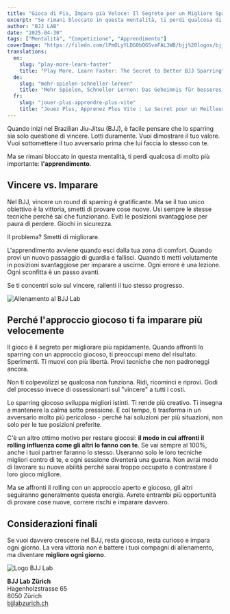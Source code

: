 ```yaml
---
title: "Gioca di Più, Impara più Veloce: Il Segreto per un Migliore Sparring nel BJJ"
excerpt: "Se rimani bloccato in questa mentalità, ti perdi qualcosa di molto più importante: l'apprendimento"
author: "BJJ LAB"
date: "2025-04-30"
tags: ["Mentalità", "Competizione", "Apprendimento"]
coverImage: "https://filedn.com/lPmOLyYLDG0bQGSveFAL3WB/bjj%20logos/bjjLab.png"
translations:
  en:
    slug: "play-more-learn-faster"
    title: "Play More, Learn Faster: The Secret to Better BJJ Sparring"
  de:
    slug: "mehr-spielen-schneller-lernen"
    title: "Mehr Spielen, Schneller Lernen: Das Geheimnis für besseres BJJ Sparring"
  fr:
    slug: "jouer-plus-apprendre-plus-vite"
    title: "Jouez Plus, Apprenez Plus Vite : Le Secret pour un Meilleur Sparring en BJJ"
---
```


Quando inizi nel Brazilian Jiu-Jitsu (BJJ), è facile pensare che lo sparring sia solo questione di vincere. Lotti duramente. Vuoi dimostrare il tuo valore. Vuoi sottomettere il tuo avversario prima che lui faccia lo stesso con te.

Ma se rimani bloccato in questa mentalità, ti perdi qualcosa di molto più importante: **l'apprendimento**.

## Vincere vs. Imparare

Nel BJJ, vincere un round di sparring è gratificante. Ma se il tuo unico obiettivo è la vittoria, smetti di provare cose nuove. Usi sempre le stesse tecniche perché sai che funzionano. Eviti le posizioni svantaggiose per paura di perdere. Giochi in sicurezza.

Il problema? Smetti di migliorare.

L'apprendimento avviene quando esci dalla tua zona di comfort. Quando provi un nuovo passaggio di guardia e fallisci. Quando ti metti volutamente in posizioni svantaggiose per imparare a uscirne. Ogni errore è una lezione. Ogni sconfitta è un passo avanti.

Se ti concentri solo sul vincere, rallenti il tuo stesso progresso.

![Allenamento al BJJ Lab](https://filedn.com/lPmOLyYLDG0bQGSveFAL3WB/bjj%20logos/bjjLab.png)

## Perché l'approccio giocoso ti fa imparare più velocemente

Il gioco è il segreto per migliorare più rapidamente. Quando affronti lo sparring con un approccio giocoso, ti preoccupi meno del risultato. Sperimenti. Ti muovi con più libertà. Provi tecniche che non padroneggi ancora.

Non ti colpevolizzi se qualcosa non funziona. Ridi, ricominci e riprovi. Godi del processo invece di ossessionarti sul "vincere" a tutti i costi.

Lo sparring giocoso sviluppa migliori istinti. Ti rende più creativo. Ti insegna a mantenere la calma sotto pressione. E col tempo, ti trasforma in un avversario molto più pericoloso - perché hai soluzioni per più situazioni, non solo per le tue posizioni preferite.

C'è un altro ottimo motivo per restare giocosi: **il modo in cui affronti il rolling influenza come gli altri lo fanno con te**.
Se vai sempre al 100%, anche i tuoi partner faranno lo stesso. Useranno solo le loro tecniche migliori contro di te, e ogni sessione diventerà una guerra. Non avrai modo di lavorare su nuove abilità perché sarai troppo occupato a contrastare il loro gioco migliore.

Ma se affronti il rolling con un approccio aperto e giocoso, gli altri seguiranno generalmente questa energia. Avrete entrambi più opportunità di provare cose nuove, correre rischi e imparare davvero.

## Considerazioni finali

Se vuoi davvero crescere nel BJJ, resta giocoso, resta curioso e impara ogni giorno. La vera vittoria non è battere i tuoi compagni di allenamento, ma diventare **migliore ogni giorno**.

![Logo BJJ Lab](https://filedn.com/lPmOLyYLDG0bQGSveFAL3WB/bjj%20logos/bjjlab.svg)

**BJJ Lab Zürich**  
Hagenholzstrasse 65  
8050 Zürich  
[bjjlabzurich.ch](https://bjjlabzurich.ch/)
